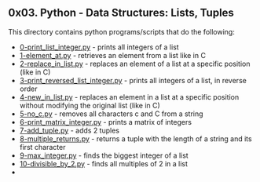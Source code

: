 ## 0x03. Python - Data Structures: Lists, Tuples
This directory contains python programs/scripts that do the following:
 - [0-print_list_integer.py](0-print_list_integer.py) - prints all integers of a list
 - [1-element_at.py](1-element_at.py) - retrieves an element from a list like in C
 - [2-replace_in_list.py](2-replace_in_list.py) - replaces an element of a list at a specific position (like in C)
 - [3-print_reversed_list_integer.py](3-print_reversed_list_integer.py) - prints all integers of a list, in reverse order
 - [4-new_in_list.py](4-new_in_list.py) - replaces an element in a list at a specific position without modifying the original list (like in C)
 - [5-no_c.py](5-no_c.py) - removes all characters c and C from a string
 - [6-print_matrix_integer.py](6-print_matrix_integer.py) - prints a matrix of integers
 - [7-add_tuple.py](7-add_tuple.py) - adds 2 tuples
 - [8-multiple_returns.py](8-multiple_returns.py) - returns a tuple with the length of a string and its first character
 - [9-max_integer.py](9-max_integer.py) - finds the biggest integer of a list
 - [10-divisible_by_2.py](10-divisible_by_2.py) - finds all multiples of 2 in a list
 - 
